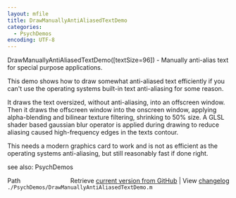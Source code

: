 ```yaml
---
layout: mfile
title: DrawManuallyAntiAliasedTextDemo
categories:
  - PsychDemos
encoding: UTF-8
---
```


DrawManuallyAntiAliasedTextDemo([textSize=96]) - Manually anti-alias text for special purpose applications.

This demo shows how to draw somewhat anti-aliased text efficiently if you
can't use the operating systems built-in text anti-aliasing for some
reason.

It draws the text oversized, without anti-aliasing, into an offscreen
window. Then it draws the offscreen window into the onscreen window,
applying alpha-blending and bilinear texture filtering, shrinking to 50%
size. A GLSL shader based gaussian blur operator is applied during
drawing to reduce aliasing caused high-frequency edges in the texts
contour.

This needs a modern graphics card to work and is not as efficient as the
operating systems anti-aliasing, but still reasonably fast if done right.

see also: PsychDemos


<div class="code_header" style="text-align:right;">
  <span style="float:left;">Path&nbsp;&nbsp;</span> <span class="counter">Retrieve <a href=
  "https://raw.github.com/Psychtoolbox-3/Psychtoolbox-3/beta/./PsychDemos/DrawManuallyAntiAliasedTextDemo.m">current version from GitHub</a> | View <a href=
  "https://github.com/Psychtoolbox-3/Psychtoolbox-3/commits/beta/./PsychDemos/DrawManuallyAntiAliasedTextDemo.m">changelog</a></span>
</div>
<div class="code">
  <code>./PsychDemos/DrawManuallyAntiAliasedTextDemo.m</code>
</div>
